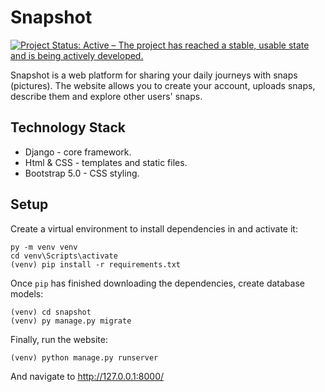 # Snapshot

[![Project Status: Active – The project has reached a stable, usable state and is being actively developed.](https://www.repostatus.org/badges/latest/active.svg)](https://www.repostatus.org/#active)

Snapshot is a web platform for sharing your daily journeys with snaps (pictures). The website allows you to create your account, uploads snaps, describe them and explore other users' snaps.

## Technology Stack

- Django - core framework.
- Html & CSS - templates and static files.
- Bootstrap 5.0 - CSS styling.

## Setup

Create a virtual environment to install dependencies in and activate it:
```
py -m venv venv
cd venv\Scripts\activate
(venv) pip install -r requirements.txt
```
Once `pip` has finished downloading the dependencies, create database models:
```
(venv) cd snapshot
(venv) py manage.py migrate
```
Finally, run the website:
```
(venv) python manage.py runserver
```
And navigate to http://127.0.0.1:8000/
